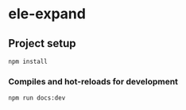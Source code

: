 # ele-expand

## Project setup
```
npm install
```

### Compiles and hot-reloads for development
```
npm run docs:dev
```
